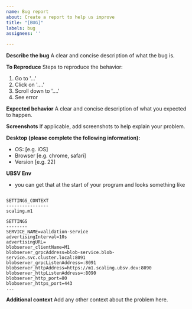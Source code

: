 ```yaml
---
name: Bug report
about: Create a report to help us improve
title: "[BUG]"
labels: bug
assignees: ''

---
```


**Describe the bug**
A clear and concise description of what the bug is.

**To Reproduce**
Steps to reproduce the behavior:
1. Go to '...'
2. Click on '....'
3. Scroll down to '....'
4. See error

**Expected behavior**
A clear and concise description of what you expected to happen.

**Screenshots**
If applicable, add screenshots to help explain your problem.

**Desktop (please complete the following information):**
 - OS: [e.g. iOS]
 - Browser [e.g. chrome, safari]
 - Version [e.g. 22]

**UBSV Env**
- you can get that at the start of your program and looks something like 
```

SETTINGS_CONTEXT
----------------
scaling.m1

SETTINGS
--------
SERVICE_NAME=validation-service
advertisingInterval=10s
advertisingURL=
blobserver_clientName=M1
blobserver_grpcAddress=blob-service.blob-service.svc.cluster.local:8091
blobserver_grpcListenAddress=:8091
blobserver_httpAddress=https://m1.scaling.ubsv.dev:8090
blobserver_httpListenAddress=:8090
blobserver_http_port=80
blobserver_https_port=443
...
```

**Additional context**
Add any other context about the problem here.
